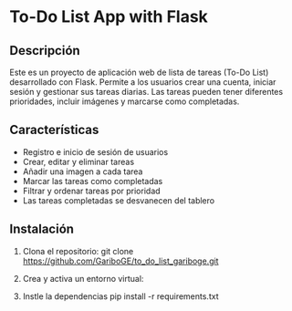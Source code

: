 # To-Do List App with Flask

## Descripción

Este es un proyecto de aplicación web de lista de tareas (To-Do List) desarrollado con Flask. Permite a los usuarios crear una cuenta, iniciar sesión y gestionar sus tareas diarias. Las tareas pueden tener diferentes prioridades, incluir imágenes y marcarse como completadas.

## Características

- Registro e inicio de sesión de usuarios
- Crear, editar y eliminar tareas
- Añadir una imagen a cada tarea
- Marcar las tareas como completadas
- Filtrar y ordenar tareas por prioridad
- Las tareas completadas se desvanecen del tablero


## Instalación

1. Clona el repositorio:
   git clone https://github.com/GariboGE/to_do_list_gariboge.git
   
3. Crea y activa un entorno virtual:

4. Instle la dependencias
   pip install -r requirements.txt

